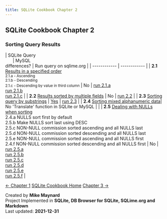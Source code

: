 ```yaml
---
title: SQLite Cookbook Chapter 2
---
```

## SQLite Cookbook Chapter 2

### Sorting Query Results

| SQLite Query &nbsp; &nbsp; &nbsp; &nbsp; &nbsp; &nbsp; &nbsp; &nbsp; &nbsp; &nbsp; &nbsp; &nbsp; &nbsp; &nbsp; &nbsp; &nbsp; &nbsp; &nbsp; &nbsp; &nbsp; &nbsp; &nbsp; &nbsp; &nbsp; &nbsp; &nbsp; &nbsp; &nbsp; &nbsp; &nbsp; &nbsp; &nbsp; &nbsp; &nbsp; &nbsp; &nbsp; &nbsp; &nbsp; &nbsp; &nbsp; &nbsp; &nbsp; &nbsp; &nbsp; &nbsp; &nbsp; &nbsp; &nbsp; &nbsp; &nbsp; &nbsp; &nbsp; &nbsp; &nbsp;      | MySQL<br>differences? | Run query on sqlime.org |
| ------------ | ------------ |
| **2.1** [Results in a specified order](https://github.com/bibliodatos/SQLite_Cookbook/blob/main/chapter_2/2.1.sql)<br><small>  2.1.a  - Ascending<br>  2.1.b - Descending<br>  2.1.c - Descending by value in third column</small> | No | [run 2.1.a](https://sqlime.org/#gist:d4c9c5d7fde993304b59fdb51059701f)<br>[run 2.1.b](https://sqlime.org/#gist:6c6cc239ea780bd808948c2f6e8a02ed)<br>[run 2.1.c](https://sqlime.org/#gist:e5943e9e3bb4d1304d850e3693b48272) |
| **2.2** [Results sorted by multiple fields](https://github.com/bibliodatos/SQLite_Cookbook/blob/main/chapter_2/2.2.sql) | No | [run 2.2](https://sqlime.org/#gist:d0d5f1ff743bf98c628efc437c906102) |
| **2.3** [Sorting query by substrings](https://github.com/bibliodatos/SQLite_Cookbook/blob/main/chapter_2/2.3.sql) | [Yes](len.html) | [run 2.3](https://sqlime.org/#gist:bdcd7b9f6ba74a4704ae9a2ef8f0aaeb) |
| **2.4** [Sorting mixed alphanumeric data](https://github.com/bibliodatos/SQLite_Cookbook/blob/main/chapter_2/2.4.sql)| No 'Translate' function in SQLite or MySQL | |
| **2.5** [Dealing with NULLs when sorting](https://github.com/bibliodatos/SQLite_Cookbook/blob/main/chapter_2/2.5.sql)<br> 2.4.a NULLS sort first by default<br>2.5.b Make NULLS sort last using DESC<br>2.5.c NON-NULL commission sorted ascending and all NULLS last<br>2.5.d NON-NULL commission sorted descending and all NULLS last<br>2.5.e NON-NULL commission sorted ascending and all NULLS first<br>2.4.f NON-NULL commission sorted descending and all NULLS first | No | [run 2.5.a](https://sqlime.org/#gist:537dc372b70fcf51f7192026d99c32c1)<br>[run 2.5.b](https://sqlime.org/#gist:bf423fccfb569857aa1f41a016afeb42)<br>[run 2.5.c](https://sqlime.org/#gist:c68100f42a0a1bfc287110532709c13c)<br>[run 2.5.d](https://sqlime.org/#gist:2f501f93831e5c0167053f729ef5af04)<br>[run 2.5.e](https://sqlime.org/#gist:a2b938e47d56508a23292e56f98b259c)<br>[run 2.5.f](https://sqlime.org/#gist:60aab3298ea13305c87b4fa99b53b3f7) |

[← Chapter 1](chapter_1.html)  [SQLite Cookbook Home](./index.html)  [Chapter 3 →](chapter_3.html)


Created by **Mike Maynard**<br>
Project Implemented in **SQLite, DB Browser for SQLite, SQLime.org and Markdown**<br>
Last updated: **2021-12-31**
